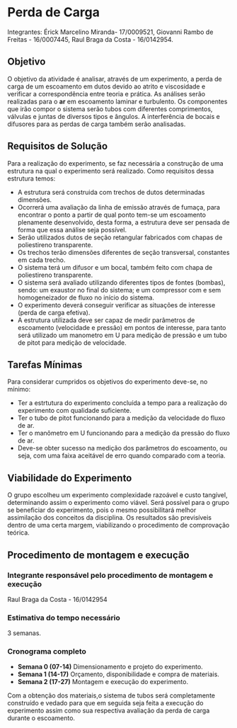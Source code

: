 # Perda de Carga
Integrantes: Érick Marcelino Miranda- 17/0009521, Giovanni Rambo de Freitas - 16/0007445, Raul Braga da Costa - 16/0142954.

## Objetivo
O objetivo da atividade é analisar, através de um experimento, a perda de carga de um escoamento em dutos devido ao atrito e viscosidade e verificar a correspondência entre teoria e prática.
As análises serão realizadas para o **ar** em escoamento laminar e turbulento. 
Os componentes que irão compor o sistema serão tubos com diferentes comprimentos, válvulas e juntas de diversos tipos e ângulos. 
A interferência de bocais e difusores para as perdas de carga também serão analisadas.

## Requisitos de Solução
Para a realização do experimento, se faz necessária a construção de uma estrutura na qual o experimento será realizado. Como requisitos dessa estrutura temos:

* A estrutura será construida com trechos de dutos determinadas dimensões.
* Ocorrerá uma avaliação da linha de emissão através de fumaça, para encontrar o ponto a partir de qual ponto tem-se um escoamento plenamente desenvolvido, desta forma, a estrutura deve ser pensada de forma que essa análise seja possível.
* Serão utilizados dutos de seção retangular fabricados com chapas de poliestireno transparente.
* Os trechos terão dimensões diferentes de seção transversal, constantes em cada trecho.
* O sistema terá um difusor e um bocal, também feito com chapa de poliestireno transparente.
* O sistema será avaliado utilizando diferentes tipos de fontes (bombas), sendo: um exaustor no final do sistema; e um compressor com e sem homogeneizador de fluxo no início do sistema.
* O experimento deverá conseguir verificar as situações de interesse (perda de carga efetiva).
* A estrutura utilizada deve ser capaz de medir parâmetros de escoamento (velocidade e pressão) em pontos de interesse, para tanto será utilizado um manometro em U para medição de pressão e um tubo de pitot para medição de velocidade.

## Tarefas Mínimas
Para considerar cumpridos os objetivos do experimento deve-se, no mínimo:
* Ter a estrtutura do experimento concluída a tempo para a realização do experimento com qualidade suficiente.
* Ter o tubo de pitot funcionando para a medição da velocidade do fluxo de ar.
* Ter o manômetro em U funcionando para a medição da pressão do fluxo de ar.
* Deve-se obter sucesso na medição dos parâmetros do escoamento, ou seja, com uma faixa aceitável de erro quando comparado com a teoria.

## Viabilidade do Experimento
O grupo escolheu um experimento complexidade razoável e custo tangível, determinando assim o experimento como viável. Será possível para o grupo se beneficiar do experimento, pois o mesmo possibilitará melhor assimilação dos conceitos da disciplina. Os resultados são previsíveis dentro de uma certa margem, viabilizando o procedimento de comprovação teórica.

## Procedimento de montagem e execução

### Integrante responsável pelo procedimento de montagem e execução
Raul Braga da Costa - 16/0142954
### Estimativa do tempo necessário
3 semanas.
### Cronograma completo
* **Semana 0 (07-14)** 
Dimensionamento e projeto do experimento.
* **Semana 1 (14-17)**
Orçamento, disponibilidade e compra de materiais.
* **Semana 2 (17-27)**
Montagem e execução do experimento.

Com a obtenção dos materiais,o sistema de tubos será completamente construído e vedado para que em seguida seja feita a execução do experimento assim como sua respectiva avaliação da perda de carga durante o escoamento.
